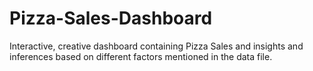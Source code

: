 # Pizza-Sales-Dashboard
Interactive, creative dashboard containing Pizza Sales and insights and inferences based on different factors mentioned in the data file.


